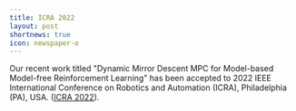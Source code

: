 ```yaml
---
title: ICRA 2022
layout: post
shortnews: true
icon: newspaper-o
---
```


Our recent work titled "Dynamic Mirror Descent MPC for Model-based Model-free Reinforcement Learning" has been accepted to 2022 IEEE International Conference on Robotics and Automation (ICRA), Philadelphia (PA), USA. ([ICRA 2022](https://www.icra2022.org/)).